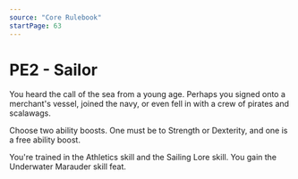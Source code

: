 ```yaml
---
source: "Core Rulebook"
startPage: 63
---
```

# PE2 - Sailor
You heard the call of the sea from a young age. Perhaps you signed onto a merchant's vessel, joined the navy, or even fell in with a crew of pirates and scalawags.

Choose two ability boosts. One must be to Strength or Dexterity, and one is a free ability boost.

You're trained in the Athletics skill and the Sailing Lore skill. You gain the Underwater Marauder skill feat.